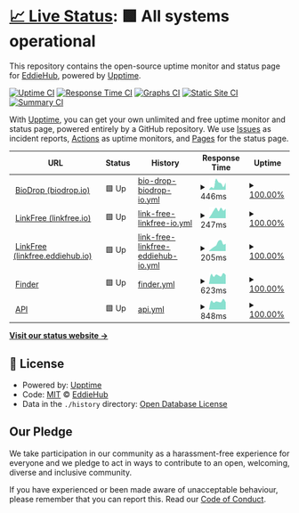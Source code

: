 # [📈 Live Status](https://EddieHubCommunity.github.io/monitoring): <!--live status--> **🟩 All systems operational**

This repository contains the open-source uptime monitor and status page for [EddieHub](http://eddiehub.org), powered by [Upptime](https://github.com/upptime/upptime).

[![Uptime CI](https://github.com/EddieHubCommunity/monitoring/workflows/Uptime%20CI/badge.svg)](https://github.com/EddieHubCommunity/monitoring/actions?query=workflow%3A%22Uptime+CI%22)
[![Response Time CI](https://github.com/EddieHubCommunity/monitoring/workflows/Response%20Time%20CI/badge.svg)](https://github.com/EddieHubCommunity/monitoring/actions?query=workflow%3A%22Response+Time+CI%22)
[![Graphs CI](https://github.com/EddieHubCommunity/monitoring/workflows/Graphs%20CI/badge.svg)](https://github.com/EddieHubCommunity/monitoring/actions?query=workflow%3A%22Graphs+CI%22)
[![Static Site CI](https://github.com/EddieHubCommunity/monitoring/workflows/Static%20Site%20CI/badge.svg)](https://github.com/EddieHubCommunity/monitoring/actions?query=workflow%3A%22Static+Site+CI%22)
[![Summary CI](https://github.com/EddieHubCommunity/monitoring/workflows/Summary%20CI/badge.svg)](https://github.com/EddieHubCommunity/monitoring/actions?query=workflow%3A%22Summary+CI%22)

With [Upptime](https://upptime.js.org), you can get your own unlimited and free uptime monitor and status page, powered entirely by a GitHub repository. We use [Issues](https://github.com/EddieHubCommunity/monitoring/issues) as incident reports, [Actions](https://github.com/EddieHubCommunity/monitoring/actions) as uptime monitors, and [Pages](https://EddieHubCommunity.github.io/monitoring) for the status page.

<!--start: status pages-->
<!-- This summary is generated by Upptime (https://github.com/upptime/upptime) -->
<!-- Do not edit this manually, your changes will be overwritten -->
<!-- prettier-ignore -->
| URL | Status | History | Response Time | Uptime |
| --- | ------ | ------- | ------------- | ------ |
| <img alt="" src="https://icons.duckduckgo.com/ip3/biodrop.io.ico" height="13"> [BioDrop (biodrop.io)](http://biodrop.io) | 🟩 Up | [bio-drop-biodrop-io.yml](https://github.com/EddieHubCommunity/monitoring/commits/HEAD/history/bio-drop-biodrop-io.yml) | <details><summary><img alt="Response time graph" src="./graphs/bio-drop-biodrop-io/response-time-week.png" height="20"> 446ms</summary><br><a href="https://EddieHubCommunity.github.io/monitoring/history/bio-drop-biodrop-io"><img alt="Response time 443" src="https://img.shields.io/endpoint?url=https%3A%2F%2Fraw.githubusercontent.com%2FEddieHubCommunity%2Fmonitoring%2FHEAD%2Fapi%2Fbio-drop-biodrop-io%2Fresponse-time.json"></a><br><a href="https://EddieHubCommunity.github.io/monitoring/history/bio-drop-biodrop-io"><img alt="24-hour response time 562" src="https://img.shields.io/endpoint?url=https%3A%2F%2Fraw.githubusercontent.com%2FEddieHubCommunity%2Fmonitoring%2FHEAD%2Fapi%2Fbio-drop-biodrop-io%2Fresponse-time-day.json"></a><br><a href="https://EddieHubCommunity.github.io/monitoring/history/bio-drop-biodrop-io"><img alt="7-day response time 446" src="https://img.shields.io/endpoint?url=https%3A%2F%2Fraw.githubusercontent.com%2FEddieHubCommunity%2Fmonitoring%2FHEAD%2Fapi%2Fbio-drop-biodrop-io%2Fresponse-time-week.json"></a><br><a href="https://EddieHubCommunity.github.io/monitoring/history/bio-drop-biodrop-io"><img alt="30-day response time 443" src="https://img.shields.io/endpoint?url=https%3A%2F%2Fraw.githubusercontent.com%2FEddieHubCommunity%2Fmonitoring%2FHEAD%2Fapi%2Fbio-drop-biodrop-io%2Fresponse-time-month.json"></a><br><a href="https://EddieHubCommunity.github.io/monitoring/history/bio-drop-biodrop-io"><img alt="1-year response time 443" src="https://img.shields.io/endpoint?url=https%3A%2F%2Fraw.githubusercontent.com%2FEddieHubCommunity%2Fmonitoring%2FHEAD%2Fapi%2Fbio-drop-biodrop-io%2Fresponse-time-year.json"></a></details> | <details><summary><a href="https://EddieHubCommunity.github.io/monitoring/history/bio-drop-biodrop-io">100.00%</a></summary><a href="https://EddieHubCommunity.github.io/monitoring/history/bio-drop-biodrop-io"><img alt="All-time uptime 100.00%" src="https://img.shields.io/endpoint?url=https%3A%2F%2Fraw.githubusercontent.com%2FEddieHubCommunity%2Fmonitoring%2FHEAD%2Fapi%2Fbio-drop-biodrop-io%2Fuptime.json"></a><br><a href="https://EddieHubCommunity.github.io/monitoring/history/bio-drop-biodrop-io"><img alt="24-hour uptime 100.00%" src="https://img.shields.io/endpoint?url=https%3A%2F%2Fraw.githubusercontent.com%2FEddieHubCommunity%2Fmonitoring%2FHEAD%2Fapi%2Fbio-drop-biodrop-io%2Fuptime-day.json"></a><br><a href="https://EddieHubCommunity.github.io/monitoring/history/bio-drop-biodrop-io"><img alt="7-day uptime 100.00%" src="https://img.shields.io/endpoint?url=https%3A%2F%2Fraw.githubusercontent.com%2FEddieHubCommunity%2Fmonitoring%2FHEAD%2Fapi%2Fbio-drop-biodrop-io%2Fuptime-week.json"></a><br><a href="https://EddieHubCommunity.github.io/monitoring/history/bio-drop-biodrop-io"><img alt="30-day uptime 100.00%" src="https://img.shields.io/endpoint?url=https%3A%2F%2Fraw.githubusercontent.com%2FEddieHubCommunity%2Fmonitoring%2FHEAD%2Fapi%2Fbio-drop-biodrop-io%2Fuptime-month.json"></a><br><a href="https://EddieHubCommunity.github.io/monitoring/history/bio-drop-biodrop-io"><img alt="1-year uptime 100.00%" src="https://img.shields.io/endpoint?url=https%3A%2F%2Fraw.githubusercontent.com%2FEddieHubCommunity%2Fmonitoring%2FHEAD%2Fapi%2Fbio-drop-biodrop-io%2Fuptime-year.json"></a></details>
| <img alt="" src="https://icons.duckduckgo.com/ip3/linkfree.io.ico" height="13"> [LinkFree (linkfree.io)](http://linkfree.io) | 🟩 Up | [link-free-linkfree-io.yml](https://github.com/EddieHubCommunity/monitoring/commits/HEAD/history/link-free-linkfree-io.yml) | <details><summary><img alt="Response time graph" src="./graphs/link-free-linkfree-io/response-time-week.png" height="20"> 247ms</summary><br><a href="https://EddieHubCommunity.github.io/monitoring/history/link-free-linkfree-io"><img alt="Response time 710" src="https://img.shields.io/endpoint?url=https%3A%2F%2Fraw.githubusercontent.com%2FEddieHubCommunity%2Fmonitoring%2FHEAD%2Fapi%2Flink-free-linkfree-io%2Fresponse-time.json"></a><br><a href="https://EddieHubCommunity.github.io/monitoring/history/link-free-linkfree-io"><img alt="24-hour response time 290" src="https://img.shields.io/endpoint?url=https%3A%2F%2Fraw.githubusercontent.com%2FEddieHubCommunity%2Fmonitoring%2FHEAD%2Fapi%2Flink-free-linkfree-io%2Fresponse-time-day.json"></a><br><a href="https://EddieHubCommunity.github.io/monitoring/history/link-free-linkfree-io"><img alt="7-day response time 247" src="https://img.shields.io/endpoint?url=https%3A%2F%2Fraw.githubusercontent.com%2FEddieHubCommunity%2Fmonitoring%2FHEAD%2Fapi%2Flink-free-linkfree-io%2Fresponse-time-week.json"></a><br><a href="https://EddieHubCommunity.github.io/monitoring/history/link-free-linkfree-io"><img alt="30-day response time 280" src="https://img.shields.io/endpoint?url=https%3A%2F%2Fraw.githubusercontent.com%2FEddieHubCommunity%2Fmonitoring%2FHEAD%2Fapi%2Flink-free-linkfree-io%2Fresponse-time-month.json"></a><br><a href="https://EddieHubCommunity.github.io/monitoring/history/link-free-linkfree-io"><img alt="1-year response time 710" src="https://img.shields.io/endpoint?url=https%3A%2F%2Fraw.githubusercontent.com%2FEddieHubCommunity%2Fmonitoring%2FHEAD%2Fapi%2Flink-free-linkfree-io%2Fresponse-time-year.json"></a></details> | <details><summary><a href="https://EddieHubCommunity.github.io/monitoring/history/link-free-linkfree-io">100.00%</a></summary><a href="https://EddieHubCommunity.github.io/monitoring/history/link-free-linkfree-io"><img alt="All-time uptime 99.95%" src="https://img.shields.io/endpoint?url=https%3A%2F%2Fraw.githubusercontent.com%2FEddieHubCommunity%2Fmonitoring%2FHEAD%2Fapi%2Flink-free-linkfree-io%2Fuptime.json"></a><br><a href="https://EddieHubCommunity.github.io/monitoring/history/link-free-linkfree-io"><img alt="24-hour uptime 100.00%" src="https://img.shields.io/endpoint?url=https%3A%2F%2Fraw.githubusercontent.com%2FEddieHubCommunity%2Fmonitoring%2FHEAD%2Fapi%2Flink-free-linkfree-io%2Fuptime-day.json"></a><br><a href="https://EddieHubCommunity.github.io/monitoring/history/link-free-linkfree-io"><img alt="7-day uptime 100.00%" src="https://img.shields.io/endpoint?url=https%3A%2F%2Fraw.githubusercontent.com%2FEddieHubCommunity%2Fmonitoring%2FHEAD%2Fapi%2Flink-free-linkfree-io%2Fuptime-week.json"></a><br><a href="https://EddieHubCommunity.github.io/monitoring/history/link-free-linkfree-io"><img alt="30-day uptime 100.00%" src="https://img.shields.io/endpoint?url=https%3A%2F%2Fraw.githubusercontent.com%2FEddieHubCommunity%2Fmonitoring%2FHEAD%2Fapi%2Flink-free-linkfree-io%2Fuptime-month.json"></a><br><a href="https://EddieHubCommunity.github.io/monitoring/history/link-free-linkfree-io"><img alt="1-year uptime 99.95%" src="https://img.shields.io/endpoint?url=https%3A%2F%2Fraw.githubusercontent.com%2FEddieHubCommunity%2Fmonitoring%2FHEAD%2Fapi%2Flink-free-linkfree-io%2Fuptime-year.json"></a></details>
| <img alt="" src="https://icons.duckduckgo.com/ip3/linkfree.eddiehub.io.ico" height="13"> [LinkFree (linkfree.eddiehub.io)](http://linkfree.eddiehub.io) | 🟩 Up | [link-free-linkfree-eddiehub-io.yml](https://github.com/EddieHubCommunity/monitoring/commits/HEAD/history/link-free-linkfree-eddiehub-io.yml) | <details><summary><img alt="Response time graph" src="./graphs/link-free-linkfree-eddiehub-io/response-time-week.png" height="20"> 205ms</summary><br><a href="https://EddieHubCommunity.github.io/monitoring/history/link-free-linkfree-eddiehub-io"><img alt="Response time 767" src="https://img.shields.io/endpoint?url=https%3A%2F%2Fraw.githubusercontent.com%2FEddieHubCommunity%2Fmonitoring%2FHEAD%2Fapi%2Flink-free-linkfree-eddiehub-io%2Fresponse-time.json"></a><br><a href="https://EddieHubCommunity.github.io/monitoring/history/link-free-linkfree-eddiehub-io"><img alt="24-hour response time 222" src="https://img.shields.io/endpoint?url=https%3A%2F%2Fraw.githubusercontent.com%2FEddieHubCommunity%2Fmonitoring%2FHEAD%2Fapi%2Flink-free-linkfree-eddiehub-io%2Fresponse-time-day.json"></a><br><a href="https://EddieHubCommunity.github.io/monitoring/history/link-free-linkfree-eddiehub-io"><img alt="7-day response time 205" src="https://img.shields.io/endpoint?url=https%3A%2F%2Fraw.githubusercontent.com%2FEddieHubCommunity%2Fmonitoring%2FHEAD%2Fapi%2Flink-free-linkfree-eddiehub-io%2Fresponse-time-week.json"></a><br><a href="https://EddieHubCommunity.github.io/monitoring/history/link-free-linkfree-eddiehub-io"><img alt="30-day response time 233" src="https://img.shields.io/endpoint?url=https%3A%2F%2Fraw.githubusercontent.com%2FEddieHubCommunity%2Fmonitoring%2FHEAD%2Fapi%2Flink-free-linkfree-eddiehub-io%2Fresponse-time-month.json"></a><br><a href="https://EddieHubCommunity.github.io/monitoring/history/link-free-linkfree-eddiehub-io"><img alt="1-year response time 767" src="https://img.shields.io/endpoint?url=https%3A%2F%2Fraw.githubusercontent.com%2FEddieHubCommunity%2Fmonitoring%2FHEAD%2Fapi%2Flink-free-linkfree-eddiehub-io%2Fresponse-time-year.json"></a></details> | <details><summary><a href="https://EddieHubCommunity.github.io/monitoring/history/link-free-linkfree-eddiehub-io">100.00%</a></summary><a href="https://EddieHubCommunity.github.io/monitoring/history/link-free-linkfree-eddiehub-io"><img alt="All-time uptime 99.95%" src="https://img.shields.io/endpoint?url=https%3A%2F%2Fraw.githubusercontent.com%2FEddieHubCommunity%2Fmonitoring%2FHEAD%2Fapi%2Flink-free-linkfree-eddiehub-io%2Fuptime.json"></a><br><a href="https://EddieHubCommunity.github.io/monitoring/history/link-free-linkfree-eddiehub-io"><img alt="24-hour uptime 100.00%" src="https://img.shields.io/endpoint?url=https%3A%2F%2Fraw.githubusercontent.com%2FEddieHubCommunity%2Fmonitoring%2FHEAD%2Fapi%2Flink-free-linkfree-eddiehub-io%2Fuptime-day.json"></a><br><a href="https://EddieHubCommunity.github.io/monitoring/history/link-free-linkfree-eddiehub-io"><img alt="7-day uptime 100.00%" src="https://img.shields.io/endpoint?url=https%3A%2F%2Fraw.githubusercontent.com%2FEddieHubCommunity%2Fmonitoring%2FHEAD%2Fapi%2Flink-free-linkfree-eddiehub-io%2Fuptime-week.json"></a><br><a href="https://EddieHubCommunity.github.io/monitoring/history/link-free-linkfree-eddiehub-io"><img alt="30-day uptime 100.00%" src="https://img.shields.io/endpoint?url=https%3A%2F%2Fraw.githubusercontent.com%2FEddieHubCommunity%2Fmonitoring%2FHEAD%2Fapi%2Flink-free-linkfree-eddiehub-io%2Fuptime-month.json"></a><br><a href="https://EddieHubCommunity.github.io/monitoring/history/link-free-linkfree-eddiehub-io"><img alt="1-year uptime 99.95%" src="https://img.shields.io/endpoint?url=https%3A%2F%2Fraw.githubusercontent.com%2FEddieHubCommunity%2Fmonitoring%2FHEAD%2Fapi%2Flink-free-linkfree-eddiehub-io%2Fuptime-year.json"></a></details>
| <img alt="" src="https://icons.duckduckgo.com/ip3/finder.eddiehub.io.ico" height="13"> [Finder](http://finder.eddiehub.io) | 🟩 Up | [finder.yml](https://github.com/EddieHubCommunity/monitoring/commits/HEAD/history/finder.yml) | <details><summary><img alt="Response time graph" src="./graphs/finder/response-time-week.png" height="20"> 623ms</summary><br><a href="https://EddieHubCommunity.github.io/monitoring/history/finder"><img alt="Response time 728" src="https://img.shields.io/endpoint?url=https%3A%2F%2Fraw.githubusercontent.com%2FEddieHubCommunity%2Fmonitoring%2FHEAD%2Fapi%2Ffinder%2Fresponse-time.json"></a><br><a href="https://EddieHubCommunity.github.io/monitoring/history/finder"><img alt="24-hour response time 628" src="https://img.shields.io/endpoint?url=https%3A%2F%2Fraw.githubusercontent.com%2FEddieHubCommunity%2Fmonitoring%2FHEAD%2Fapi%2Ffinder%2Fresponse-time-day.json"></a><br><a href="https://EddieHubCommunity.github.io/monitoring/history/finder"><img alt="7-day response time 623" src="https://img.shields.io/endpoint?url=https%3A%2F%2Fraw.githubusercontent.com%2FEddieHubCommunity%2Fmonitoring%2FHEAD%2Fapi%2Ffinder%2Fresponse-time-week.json"></a><br><a href="https://EddieHubCommunity.github.io/monitoring/history/finder"><img alt="30-day response time 622" src="https://img.shields.io/endpoint?url=https%3A%2F%2Fraw.githubusercontent.com%2FEddieHubCommunity%2Fmonitoring%2FHEAD%2Fapi%2Ffinder%2Fresponse-time-month.json"></a><br><a href="https://EddieHubCommunity.github.io/monitoring/history/finder"><img alt="1-year response time 713" src="https://img.shields.io/endpoint?url=https%3A%2F%2Fraw.githubusercontent.com%2FEddieHubCommunity%2Fmonitoring%2FHEAD%2Fapi%2Ffinder%2Fresponse-time-year.json"></a></details> | <details><summary><a href="https://EddieHubCommunity.github.io/monitoring/history/finder">100.00%</a></summary><a href="https://EddieHubCommunity.github.io/monitoring/history/finder"><img alt="All-time uptime 99.87%" src="https://img.shields.io/endpoint?url=https%3A%2F%2Fraw.githubusercontent.com%2FEddieHubCommunity%2Fmonitoring%2FHEAD%2Fapi%2Ffinder%2Fuptime.json"></a><br><a href="https://EddieHubCommunity.github.io/monitoring/history/finder"><img alt="24-hour uptime 100.00%" src="https://img.shields.io/endpoint?url=https%3A%2F%2Fraw.githubusercontent.com%2FEddieHubCommunity%2Fmonitoring%2FHEAD%2Fapi%2Ffinder%2Fuptime-day.json"></a><br><a href="https://EddieHubCommunity.github.io/monitoring/history/finder"><img alt="7-day uptime 100.00%" src="https://img.shields.io/endpoint?url=https%3A%2F%2Fraw.githubusercontent.com%2FEddieHubCommunity%2Fmonitoring%2FHEAD%2Fapi%2Ffinder%2Fuptime-week.json"></a><br><a href="https://EddieHubCommunity.github.io/monitoring/history/finder"><img alt="30-day uptime 100.00%" src="https://img.shields.io/endpoint?url=https%3A%2F%2Fraw.githubusercontent.com%2FEddieHubCommunity%2Fmonitoring%2FHEAD%2Fapi%2Ffinder%2Fuptime-month.json"></a><br><a href="https://EddieHubCommunity.github.io/monitoring/history/finder"><img alt="1-year uptime 99.98%" src="https://img.shields.io/endpoint?url=https%3A%2F%2Fraw.githubusercontent.com%2FEddieHubCommunity%2Fmonitoring%2FHEAD%2Fapi%2Ffinder%2Fuptime-year.json"></a></details>
| <img alt="" src="https://icons.duckduckgo.com/ip3/api.eddiehub.org.ico" height="13"> [API](http://api.eddiehub.org) | 🟩 Up | [api.yml](https://github.com/EddieHubCommunity/monitoring/commits/HEAD/history/api.yml) | <details><summary><img alt="Response time graph" src="./graphs/api/response-time-week.png" height="20"> 848ms</summary><br><a href="https://EddieHubCommunity.github.io/monitoring/history/api"><img alt="Response time 996" src="https://img.shields.io/endpoint?url=https%3A%2F%2Fraw.githubusercontent.com%2FEddieHubCommunity%2Fmonitoring%2FHEAD%2Fapi%2Fapi%2Fresponse-time.json"></a><br><a href="https://EddieHubCommunity.github.io/monitoring/history/api"><img alt="24-hour response time 755" src="https://img.shields.io/endpoint?url=https%3A%2F%2Fraw.githubusercontent.com%2FEddieHubCommunity%2Fmonitoring%2FHEAD%2Fapi%2Fapi%2Fresponse-time-day.json"></a><br><a href="https://EddieHubCommunity.github.io/monitoring/history/api"><img alt="7-day response time 848" src="https://img.shields.io/endpoint?url=https%3A%2F%2Fraw.githubusercontent.com%2FEddieHubCommunity%2Fmonitoring%2FHEAD%2Fapi%2Fapi%2Fresponse-time-week.json"></a><br><a href="https://EddieHubCommunity.github.io/monitoring/history/api"><img alt="30-day response time 879" src="https://img.shields.io/endpoint?url=https%3A%2F%2Fraw.githubusercontent.com%2FEddieHubCommunity%2Fmonitoring%2FHEAD%2Fapi%2Fapi%2Fresponse-time-month.json"></a><br><a href="https://EddieHubCommunity.github.io/monitoring/history/api"><img alt="1-year response time 1059" src="https://img.shields.io/endpoint?url=https%3A%2F%2Fraw.githubusercontent.com%2FEddieHubCommunity%2Fmonitoring%2FHEAD%2Fapi%2Fapi%2Fresponse-time-year.json"></a></details> | <details><summary><a href="https://EddieHubCommunity.github.io/monitoring/history/api">100.00%</a></summary><a href="https://EddieHubCommunity.github.io/monitoring/history/api"><img alt="All-time uptime 99.58%" src="https://img.shields.io/endpoint?url=https%3A%2F%2Fraw.githubusercontent.com%2FEddieHubCommunity%2Fmonitoring%2FHEAD%2Fapi%2Fapi%2Fuptime.json"></a><br><a href="https://EddieHubCommunity.github.io/monitoring/history/api"><img alt="24-hour uptime 100.00%" src="https://img.shields.io/endpoint?url=https%3A%2F%2Fraw.githubusercontent.com%2FEddieHubCommunity%2Fmonitoring%2FHEAD%2Fapi%2Fapi%2Fuptime-day.json"></a><br><a href="https://EddieHubCommunity.github.io/monitoring/history/api"><img alt="7-day uptime 100.00%" src="https://img.shields.io/endpoint?url=https%3A%2F%2Fraw.githubusercontent.com%2FEddieHubCommunity%2Fmonitoring%2FHEAD%2Fapi%2Fapi%2Fuptime-week.json"></a><br><a href="https://EddieHubCommunity.github.io/monitoring/history/api"><img alt="30-day uptime 100.00%" src="https://img.shields.io/endpoint?url=https%3A%2F%2Fraw.githubusercontent.com%2FEddieHubCommunity%2Fmonitoring%2FHEAD%2Fapi%2Fapi%2Fuptime-month.json"></a><br><a href="https://EddieHubCommunity.github.io/monitoring/history/api"><img alt="1-year uptime 99.95%" src="https://img.shields.io/endpoint?url=https%3A%2F%2Fraw.githubusercontent.com%2FEddieHubCommunity%2Fmonitoring%2FHEAD%2Fapi%2Fapi%2Fuptime-year.json"></a></details>

<!--end: status pages-->

[**Visit our status website →**](https://EddieHubCommunity.github.io/monitoring)

## 📄 License

- Powered by: [Upptime](https://github.com/upptime/upptime)
- Code: [MIT](./LICENSE) © [EddieHub](http://eddiehub.org)
- Data in the `./history` directory: [Open Database License](https://opendatacommons.org/licenses/odbl/1-0/)

## Our Pledge

We take participation in our community as a harassment-free experience for everyone and we pledge to act in ways to contribute to an open, welcoming, diverse and inclusive community.

If you have experienced or been made aware of unacceptable behaviour, please remember that you can report this. Read our [Code of Conduct](https://github.com/EddieHubCommunity/monitoring/blob/master/CODE_OF_CONDUCT.md).

